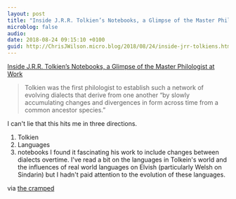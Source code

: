 ```yaml
---
layout: post
title: "Inside J.R.R. Tolkien’s Notebooks, a Glimpse of the Master Philologist at Work"
microblog: false
audio: 
date: 2018-08-24 09:15:10 +0100
guid: http://ChrisJWilson.micro.blog/2018/08/24/inside-jrr-tolkiens.html
---
```

 [Inside J.R.R. Tolkien’s Notebooks, a Glimpse of the Master Philologist at Work](https://www.nytimes.com/2018/07/13/books/review/jrr-tolkien-lord-of-the-rings-elvish-language.html)
> Tolkien was the first philologist to establish such a network of evolving dialects that derive from one another “by slowly accumulating changes and divergences in form across time from a common ancestor species.”

I can't lie that this hits me in three directions. 
1. Tolkien
2. Languages
3. notebooks
I found it fascinating his work to include changes between dialects overtime. I've read a bit on the languages in Tolkein's world and the influences of real world languages on Elvish (particularly Welsh on Sindarin) but I hadn't paid attention to the evolution of these languages.  

via [the cramped](http://www.thecramped.com/inside-j-r-r-tolkiens-notebooks-a-glimpse-of-the-master-philologist-at-work-the-new-york-times/) 
